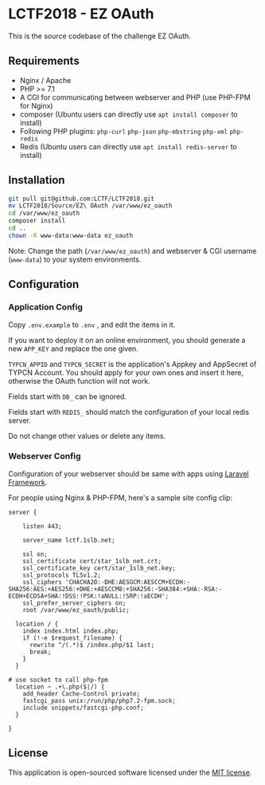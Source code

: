 # LCTF2018 - EZ OAuth

This is the source codebase of the challenge EZ OAuth.

## Requirements

- Nginx / Apache
- PHP >= 7.1
- A CGI for communicating between webserver and PHP (use PHP-FPM for Nginx)
- composer (Ubuntu users can directly use `apt install composer` to install)
- Following PHP plugins: `php-curl` `php-json` `php-mbstring` `php-xml` `php-redis`
- Redis (Ubuntu users can directly use `apt install redis-server` to install)

## Installation

```bash
git pull git@github.com:LCTF/LCTF2018.git
mv LCTF2018/Source/EZ\ OAuth /var/www/ez_oauth
cd /var/www/ez_oauth
composer install
cd ..
chown -R www-data:www-data ez_oauth
```

Note: Change the path (`/var/www/ez_oauth`) and webserver & CGI username (`www-data`) to your system environments.

## Configuration

### Application Config

Copy `.env.example` to `.env` , and edit the items in it.

If you want to deploy it on an online environment, you should generate a new `APP_KEY` and replace the one given.

`TYPCN_APPID` and `TYPCN_SECRET` is the application's Appkey and AppSecret of TYPCN Account. You should apply for your own ones and insert it here, otherwise the OAuth function will not work.

Fields start with `DB_` can be ignored.

Fields start with `REDIS_` should match the configuration of your local redis server.

Do not change other values or delete any items.

### Webserver Config

Configuration of your webserver should be same with apps using [Laravel Framework](https://laravel.com/docs/5.7#web-server-configuration).

For people using Nginx & PHP-FPM, here's a sample site config clip:

```nginx
server {

    listen 443;

    server_name lctf.1slb.net;

    ssl on;
    ssl_certificate cert/star_1slb_net.crt;
    ssl_certificate_key cert/star_1slb_net.key;
    ssl_protocols TLSv1.2;
    ssl_ciphers 'CHACHA20:-DHE:AESGCM:AESCCM+ECDH:-SHA256:AES:+AES256:+DHE:+AESCCM8:+SHA256:-SHA384:+SHA:-RSA:-ECDH+ECDSA+SHA:!DSS:!PSK:!aNULL:!SRP:!aECDH';
    ssl_prefer_server_ciphers on;
    root /var/www/ez_oauth/public;

  location / {
    index index.html index.php;
    if (!-e $request_filename) {
      rewrite ^/(.*)$ /index.php/$1 last;
      break;
    }
  }

# use socket to call php-fpm
  location ~ .+\.php($|/) {
    add_header Cache-Control private;
    fastcgi_pass unix:/run/php/php7.2-fpm.sock;
    include snippets/fastcgi-php.conf;
  }

}
```

## License


This application is open-sourced software licensed under the [MIT license](http://opensource.org/licenses/MIT).